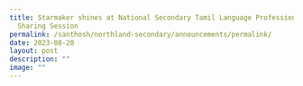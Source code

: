 ```yaml
---
title: Starmaker shines at National Secondary Tamil Language Professional
  Sharing Session
permalink: /santhosh/northland-secondary/announcements/permalink/
date: 2023-08-20
layout: post
description: ""
image: ""
---
```

